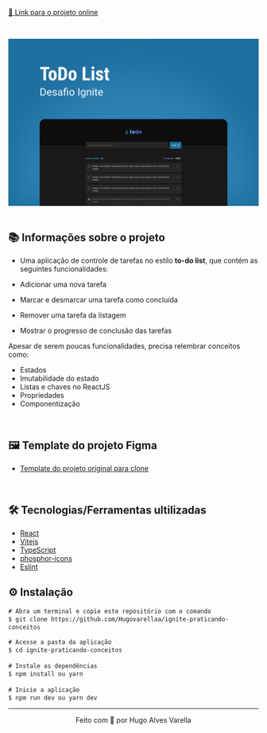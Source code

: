 [🔗 Link para o projeto online](https://ignite-praticando-conceitos.vercel.app/)

&nbsp;

<div>
  <img src="./ignite-todo-list/src/assets/capa.svg">
</div>

<br/>

## 📚 Informações sobre o projeto

- Uma aplicação de controle de tarefas no estilo **to-do list**, que contém as seguintes funcionalidades:

- Adicionar uma nova tarefa
- Marcar e desmarcar uma tarefa como concluída
- Remover uma tarefa da listagem
- Mostrar o progresso de conclusão das tarefas

Apesar de serem poucas funcionalidades, precisa relembrar conceitos como:

- Estados
- Imutabilidade do estado
- Listas e chaves no ReactJS
- Propriedades
- Componentização

&nbsp;

## 🖼️ Template do projeto Figma

- [Template do projeto original para clone](https://www.figma.com/file/G8193zMPFTdf6fwEUzF7Pw/ToDo-List-Copy?fuid=975921817161406319)

<br/>

## 🛠️ Tecnologias/Ferramentas ultilizadas

- [React](https://pt-br.reactjs.org/E)
- [Vitejs](https://vitejs.dev/)
- [TypeScript](https://www.typescriptlang.org/)
- [phosphor-icons](https://phosphoricons.com/)
- [Eslint](https://eslint.org/)

## ⚙️ Instalação

```
# Abra um terminal e copie este repositório com o comando
$ git clone https://github.com/Hugovarellaa/ignite-praticando-conceitos
```

```
# Acesse a pasta da aplicação
$ cd ignite-praticando-conceitos

# Instale as dependências
$ npm install ou yarn 

# Inicie a aplicação
$ npm run dev ou yarn dev 

```

---

<p align="center">Feito com 💙 por Hugo Alves Varella</p>
